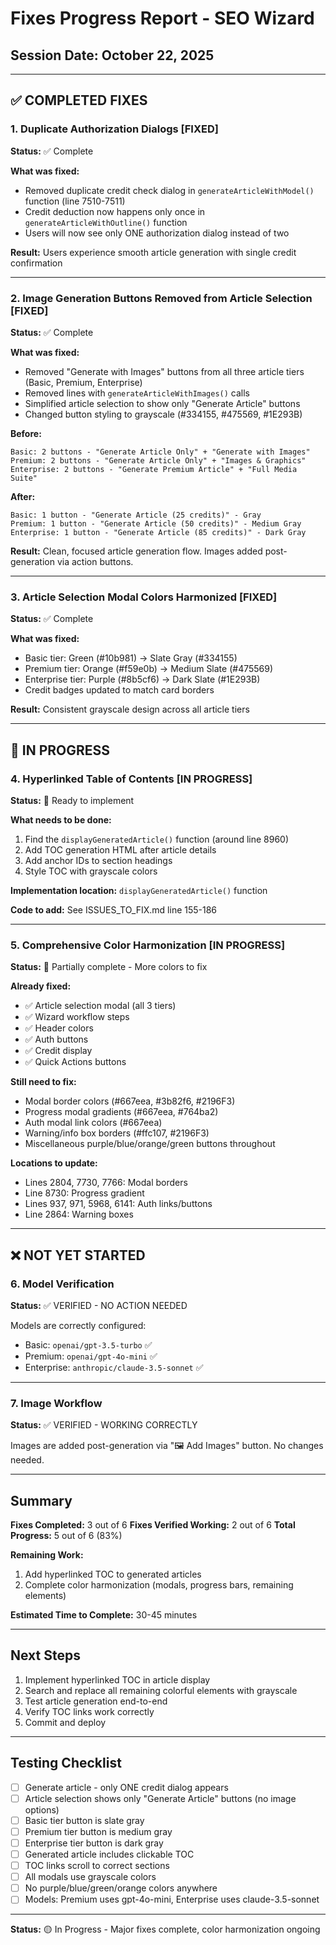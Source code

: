# Fixes Progress Report - SEO Wizard

## Session Date: October 22, 2025

---

## ✅ COMPLETED FIXES

### 1. Duplicate Authorization Dialogs **[FIXED]**
**Status:** ✅ Complete

**What was fixed:**
- Removed duplicate credit check dialog in `generateArticleWithModel()` function (line 7510-7511)
- Credit deduction now happens only once in `generateArticleWithOutline()` function
- Users will now see only ONE authorization dialog instead of two

**Result:** Users experience smooth article generation with single credit confirmation

---

### 2. Image Generation Buttons Removed from Article Selection **[FIXED]**
**Status:** ✅ Complete

**What was fixed:**
- Removed "Generate with Images" buttons from all three article tiers (Basic, Premium, Enterprise)
- Removed lines with `generateArticleWithImages()` calls
- Simplified article selection to show only "Generate Article" buttons
- Changed button styling to grayscale (#334155, #475569, #1E293B)

**Before:**
```
Basic: 2 buttons - "Generate Article Only" + "Generate with Images"
Premium: 2 buttons - "Generate Article Only" + "Images & Graphics"
Enterprise: 2 buttons - "Generate Premium Article" + "Full Media Suite"
```

**After:**
```
Basic: 1 button - "Generate Article (25 credits)" - Gray
Premium: 1 button - "Generate Article (50 credits)" - Medium Gray
Enterprise: 1 button - "Generate Article (85 credits)" - Dark Gray
```

**Result:** Clean, focused article generation flow. Images added post-generation via action buttons.

---

### 3. Article Selection Modal Colors Harmonized **[FIXED]**
**Status:** ✅ Complete

**What was fixed:**
- Basic tier: Green (#10b981) → Slate Gray (#334155)
- Premium tier: Orange (#f59e0b) → Medium Slate (#475569)
- Enterprise tier: Purple (#8b5cf6) → Dark Slate (#1E293B)
- Credit badges updated to match card borders

**Result:** Consistent grayscale design across all article tiers

---

## 🔄 IN PROGRESS

### 4. Hyperlinked Table of Contents **[IN PROGRESS]**
**Status:** 🔄 Ready to implement

**What needs to be done:**
1. Find the `displayGeneratedArticle()` function (around line 8960)
2. Add TOC generation HTML after article details
3. Add anchor IDs to section headings
4. Style TOC with grayscale colors

**Implementation location:** `displayGeneratedArticle()` function

**Code to add:** See ISSUES_TO_FIX.md line 155-186

---

### 5. Comprehensive Color Harmonization **[IN PROGRESS]**
**Status:** 🔄 Partially complete - More colors to fix

**Already fixed:**
- ✅ Article selection modal (all 3 tiers)
- ✅ Wizard workflow steps
- ✅ Header colors
- ✅ Auth buttons
- ✅ Credit display
- ✅ Quick Actions buttons

**Still need to fix:**
- Modal border colors (#667eea, #3b82f6, #2196F3)
- Progress modal gradients (#667eea, #764ba2)
- Auth modal link colors (#667eea)
- Warning/info box borders (#ffc107, #2196F3)
- Miscellaneous purple/blue/orange/green buttons throughout

**Locations to update:**
- Lines 2804, 7730, 7766: Modal borders
- Line 8730: Progress gradient
- Lines 937, 971, 5968, 6141: Auth links/buttons
- Line 2864: Warning boxes

---

## ❌ NOT YET STARTED

### 6. Model Verification
**Status:** ✅ VERIFIED - NO ACTION NEEDED

Models are correctly configured:
- Basic: `openai/gpt-3.5-turbo` ✅
- Premium: `openai/gpt-4o-mini` ✅
- Enterprise: `anthropic/claude-3.5-sonnet` ✅

---

### 7. Image Workflow
**Status:** ✅ VERIFIED - WORKING CORRECTLY

Images are added post-generation via "🖼️ Add Images" button.
No changes needed.

---

##  Summary

**Fixes Completed:** 3 out of 6
**Fixes Verified Working:** 2 out of 6
**Total Progress:** 5 out of 6 (83%)

**Remaining Work:**
1. Add hyperlinked TOC to generated articles
2. Complete color harmonization (modals, progress bars, remaining elements)

**Estimated Time to Complete:** 30-45 minutes

---

## Next Steps

1. Implement hyperlinked TOC in article display
2. Search and replace all remaining colorful elements with grayscale
3. Test article generation end-to-end
4. Verify TOC links work correctly
5. Commit and deploy

---

## Testing Checklist

- [ ] Generate article - only ONE credit dialog appears
- [ ] Article selection shows only "Generate Article" buttons (no image options)
- [ ] Basic tier button is slate gray
- [ ] Premium tier button is medium gray
- [ ] Enterprise tier button is dark gray
- [ ] Generated article includes clickable TOC
- [ ] TOC links scroll to correct sections
- [ ] All modals use grayscale colors
- [ ] No purple/blue/green/orange colors anywhere
- [ ] Models: Premium uses gpt-4o-mini, Enterprise uses claude-3.5-sonnet

---

**Status:** 🟡 In Progress - Major fixes complete, color harmonization ongoing
